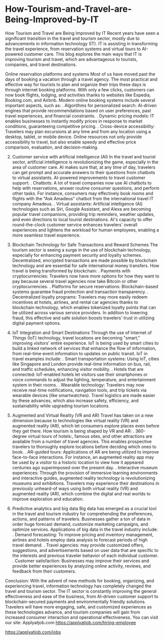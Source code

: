 # How-Tourism-and-Travel-are-Being-Improved-by-IT
How Tourism and Travel are Being Improved by IT
Recent years have seen a significant transition in the travel and tourism sector, mostly due to advancements in information technology (IT). IT is assisting in transforming the travel experience, from reservation systems and virtual tours to AI-powered customer care. This blog explores the main ways that IT is improving tourism and travel, which are advantageous to tourists, companies, and travel destinations.

Online reservation platforms and systems
Most of us have moved past the days of booking a vacation through a travel agency. The most practical and effective way for tourists to plan and organize their trips these days is through internet booking platforms. With only a few clicks, customers can now book flights, lodging, and activities thanks to websites like Expedia, Booking.com, and Airbnb.
Modern online booking systems include several important aspects, such as:
. Algorithms for personalized search: AI-driven engines that provide recommendations based on user preferences, past travel experiences, and financial constraints.
. Dynamic pricing models: IT enables businesses to instantly modify prices in response to market conditions, guaranteeing competitive pricing.
. Cross-device accessibility: Travelers may plan excursions at any time and from any location using a desktop, tablet, or mobile device.
Online resources not only provide accessibility to travel, but also enable speedy and effective price comparison, evaluation, and decision-making.

2. Customer service with artificial intelligence (AI)
In the travel and tourist sector, artificial intelligence is revolutionizing the game, especially in the area of customer care. AI makes sure that, at any time of day, travelers can get prompt and accurate answers to their questions from chatbots to virtual assistants.
AI-powered improvements to travel customer support:
. Chatbots: A lot of travel companies now use AI chatbots to help with reservations, answer routine consumer questions, and perform other tasks. For instance, consumers may effectively book rooms and flights with the "Ask Amadeus" chatbot from the international travel IT company Amadeus.
. Virtual assistants: Artificial intelligence (AI) technologies such as Siri, Google Assistant, and Alexa are becoming popular travel companions, providing trip reminders, weather updates, and even directions to local tourist destinations.
AI's capacity to offer round-the-clock customer service enhances travelers' overall experiences and lightens the workload for human employees, enabling a more seamless travel experience.

4. Blockchain Technology for Safe Transactions and Reward Schemes
The tourism sector is seeing a surge in the use of blockchain technology, especially for enhancing payment security and loyalty schemes. Decentralized, encrypted transactions are made possible by blockchain technology and are essential for safe international money transfers.
How travel is being transformed by blockchain:
. Payments with cryptocurrencies: Travelers now have more options for how they want to pay because several travel agencies now take Bitcoin or other cryptocurrencies.
. Platforms for secure reservations: Blockchain-based systems guarantee fraud protection and transaction transparency.
. Decentralized loyalty programs: Travelers may more easily redeem incentives at hotels, airlines, and rental car agencies thanks to blockchain technology, which enables tokenized loyalty points that can be utilized across various service providers.
In addition to lowering fraud, this effective and safe solution boosts travelers' trust in utilizing digital payment options.

5. IoT Integration and Smart Destinations
Through the use of Internet of Things (IoT) technology, travel locations are becoming "smart," improving visitors' entire experience. IoT is being used by smart cities to build a linked network of services that enhance the flow of information, from real-time event information to updates on public transit.
IoT in travel examples include:
. Smart transportation systems: Using IoT, cities like Singapore and London provide real-time information on bus, rail, and traffic schedules, enhancing visitor mobility.
. Hotels that are connected: IoT-enabled hotels let visitors use their smartphones or voice commands to adjust the lighting, temperature, and entertainment system in their rooms.
. Wearable technology: Travelers may now receive real-time notifications, navigation tools, and trip tickets via wearable devices (like smartwatches).
Travel logistics are made easier by these advances, which also increase safety, efficiency, and sustainability while upgrading tourism locations.

6. Augmented and Virtual Reality (VR and AR)
Travel has taken on a new dimension because to technologies like virtual reality (VR) and augmented reality (AR), which let consumers explore places even before they get there.
How tourism is being shaped by VR and AR:
. 360-degree virtual tours of hotels:, famous sites, and other attractions are available from a number of travel agencies. This enables prospective travelers to thoroughly explore locations before deciding which ones to book.
. AR-guided tours: Applications of AR are being utilized to improve face-to-face interactions. For instance, an augmented reality app may be used by a visitor to a historic location to view how it appeared centuries ago superimposed over the present day.
. Interactive museum experiences: Through the provision of immersive learning environments and interactive guides, augmented reality technology is revolutionizing museums and exhibitions.
Travelers may experience their destinations in previously unheard-of ways using both virtual reality (VR) and augmented reality (AR), which combine the digital and real worlds to improve exploration and education.

7. Predictive analytics and big data
Big data has emerged as a crucial tool in the travel and tourism industry for comprehending the preferences, actions, and patterns of travelers. Businesses gather a ton of data in order huge forecast demand, customize marketing campaigns, and optimize services.
Applications of big data in the travel industry include:
. Demand forecasting: To improve pricing and inventory management, airlines and hotels employ data analysis to forecast periods of high travel demand.
. Travel agencies: may provide customized offers, suggestions, and advertisements based on user data that are specific to the interests and previous traveler behavior of each individual customer.
. Customer satisfaction: Businesses may improve their services and provide better experiences by analyzing online activity, reviews, and feedback from their customers.

Conclusion:
With the advent of new methods for booking, organizing, and experiencing travel, information technology has completely changed the travel and tourism sector. The IT sector is constantly improving the general effectiveness and ease of the business, from AI-driven customer support to blockchain-secured payments and environmentally friendly solutions. Travelers will have more engaging, safe, and customized experiences as these technologies advance, and tourism companies will gain from increased consumer interaction and operational effectiveness.
You can visit our site: Applyatjob.com
 https://applyatjob.com/hiring-employee

https://applyatjob.com/jobs

